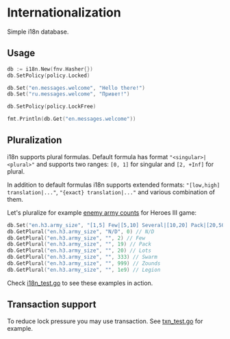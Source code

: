 # Internationalization

Simple i18n database.

## Usage

```go
db := i18n.New(fnv.Hasher{})
db.SetPolicy(policy.Locked)

db.Set("en.messages.welcome", "Hello there!")
db.Set("ru.messages.welcome", "Привет!")

db.SetPolicy(policy.LockFree)

fmt.Println(db.Get("en.messages.welcome"))
```

## Pluralization

i18n supports plural formulas. Default formula has format `"<singular>|<plural>"` and supports two ranges: `[0, 1]` for
singular and `[2, +Inf]` for plural.

In addition to default formulas i18n supports extended formats: `"[low,high] translation|..."`, `"{exact} translation|..."`
and various combination of them.

Let's pluralize for example [enemy army counts](https://heroes.thelazy.net/index.php/Creature) for Heroes III game:
```go
db.Set("en.h3.army_size", "[1,5] Few|[5,10] Several|[10,20] Pack|[20,50] Lots|[50,100] Horde|[100,250] Throng|[250,500] Swarm|[500,1000] Zounds|[1000,*] Legion")
db.GetPlural("en.h3.army_size", "N/D", 0) // N/D
db.GetPlural("en.h3.army_size", "", 2) // Few
db.GetPlural("en.h3.army_size", "", 19) // Pack
db.GetPlural("en.h3.army_size", "", 20) // Lots
db.GetPlural("en.h3.army_size", "", 333) // Swarm
db.GetPlural("en.h3.army_size", "", 999) // Zounds
db.GetPlural("en.h3.army_size", "", 1e9) // Legion
```

Check [i18n_test.go](i18n_test.go) to see these examples in action.

## Transaction support

To reduce lock pressure you may use transaction. See [txn_test.go](txn_test.go) for example.
